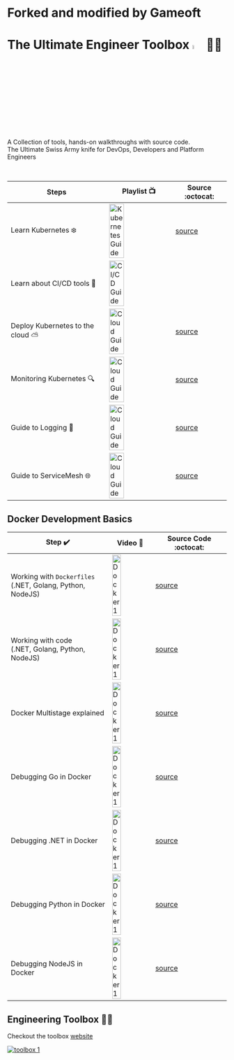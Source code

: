 # Forked and modified by Gameoft

# The Ultimate Engineer Toolbox <img src="https://www.shareicon.net/data/128x128/2017/04/11/883708_media_512x512.png" alt="YouTube" width="5%" height="5%"> :hammer::wrench:

A Collection of tools, hands-on walkthroughs with source code. <br/>
The Ultimate Swiss Army knife for DevOps, Developers and Platform Engineers

<br/>

| Steps                                         | Playlist :tv:                                                                                                                                                                                               | Source :octocat:                                       |
| --------------------------------------------- | ----------------------------------------------------------------------------------------------------------------------------------------------------------------------------------------------------------- | ------------------------------------------------------ |
| Learn Kubernetes :snowflake:                  | <a href="https://www.youtube.com/playlist?list=PLHq1uqvAteVvUEdqaBeMK2awVThNujwMd" title="Kubernetes"><img src="https://i.ytimg.com/vi/8h4FoWK7tIA/hqdefault.jpg" width="50%" alt="Kubernetes Guide" /></a> | [source](./kubernetes/readme.md)                       |
| Learn about CI/CD tools :whale:               | <a href="https://www.youtube.com/playlist?list=PLHq1uqvAteVsSsrnZimHEf7NJ1MlRhQUj" title="CI/CD"><img src="https://i.ytimg.com/vi/myCcJJ_Fk10/hqdefault.jpg" width="50%" alt="CI/CD Guide" /></a>           |                                                        |  |  |
| Deploy Kubernetes to the cloud :partly_sunny: | <a href="https://www.youtube.com/playlist?list=PLHq1uqvAteVsUhzNBkn-rPzXtPNpJu1-k" title="Cloud K8s"><img src="https://i.ytimg.com/vi/3jA9EfkSAUU/hqdefault.jpg" width="50%" alt="Cloud Guide" /></a>       | [source](./kubernetes/cloud/readme.md)                 |
| Monitoring Kubernetes :mag:                   | <a href="https://www.youtube.com/playlist?list=PLHq1uqvAteVuEXCrRkPFWLXRKWNLOVUHn" title="Cloud K8s"><img src="https://i.ytimg.com/vi/5o37CGlNLr8/hqdefault.jpg" width="50%" alt="Cloud Guide" /></a>       | [source](./monitoring/prometheus/kubernetes/readme.md) |
| Guide to Logging :page_with_curl:             | <a href="https://www.youtube.com/playlist?list=PLHq1uqvAteVvfDxFW50Mdezk0xum-tyHT" title="Cloud K8s"><img src="https://i.ytimg.com/vi/MMVdkzeQ848/hqdefault.jpg" width="50%" alt="Cloud Guide" /></a>       | [source](./monitoring/logging/readme.md)               |
| Guide to ServiceMesh :globe_with_meridians:   | <a href="https://www.youtube.com/playlist?list=PLHq1uqvAteVsmxHpGsMjTOROn3i99lzTA" title="Cloud K8s"><img src="https://i.ytimg.com/vi/rVNPnHeGYBE/hqdefault.jpg" width="50%" alt="Cloud Guide" /></a>       | [source](./kubernetes/servicemesh/readme.md)           |

## Docker Development Basics

| Step :heavy_check_mark:                                        | Video :movie_camera:                                                                                                                                  | Source Code :octocat:                                                                               |
| -------------------------------------------------------------- | ----------------------------------------------------------------------------------------------------------------------------------------------------- | --------------------------------------------------------------------------------------------------- |
| Working with `Dockerfiles` <br/>(.NET, Golang, Python, NodeJS) | <a href="https://youtu.be/wyjNpxLRmLg" title="Docker 1"><img src="https://i.ytimg.com/vi/wyjNpxLRmLg/hqdefault.jpg" width="50%" alt="Docker 1" /></a> | [source](https://github.com/marcel-dempers/docker-development-youtube-series/tree/part1)            |
| Working with code <br/>(.NET, Golang, Python, NodeJS)          | <a href="https://youtu.be/EdmKENqnQUw" title="Docker 1"><img src="https://i.ytimg.com/vi/EdmKENqnQUw/hqdefault.jpg" width="50%" alt="Docker 1" /></a> | [source](https://github.com/marcel-dempers/docker-development-youtube-series/tree/part2)            |
| Docker Multistage explained                                    | <a href="https://youtu.be/2lQ7WrwpZfI" title="Docker 1"><img src="https://i.ytimg.com/vi/2lQ7WrwpZfI/hqdefault.jpg" width="50%" alt="Docker 1" /></a> | [source](https://github.com/marcel-dempers/docker-development-youtube-series/tree/part3)            |
| Debugging Go in Docker                                         | <a href="https://youtu.be/kToyI16IFxs" title="Docker 1"><img src="https://i.ytimg.com/vi/kToyI16IFxs/hqdefault.jpg" width="50%" alt="Docker 1" /></a> | [source](https://github.com/marcel-dempers/docker-development-youtube-series/tree/master/golang)    |
| Debugging .NET in Docker                                       | <a href="https://youtu.be/ds2bud0ZYTY" title="Docker 1"><img src="https://i.ytimg.com/vi/ds2bud0ZYTY/hqdefault.jpg" width="50%" alt="Docker 1" /></a> | [source](https://github.com/marcel-dempers/docker-development-youtube-series/tree/part5)            |
| Debugging Python in Docker                                     | <a href="https://youtu.be/b78Tg-YmJZI" title="Docker 1"><img src="https://i.ytimg.com/vi/b78Tg-YmJZI/hqdefault.jpg" width="50%" alt="Docker 1" /></a> | [source](https://github.com/marcel-dempers/docker-development-youtube-series/tree/debugging-python) |
| Debugging NodeJS in Docker                                     | <a href="https://youtu.be/ktvgr9VZ4dc" title="Docker 1"><img src="https://i.ytimg.com/vi/ktvgr9VZ4dc/hqdefault.jpg" width="50%" alt="Docker 1" /></a> | [source](https://github.com/marcel-dempers/docker-development-youtube-series/tree/master/nodejs)    |

## Engineering Toolbox :hammer::wrench:

Checkout the toolbox [website](https://marceldempers.dev/toolbox)

<a href="https://marceldempers.dev/toolbox" title="toolbox 1"><img src="./toolbox.png" alt="toolbox 1" /></a>
